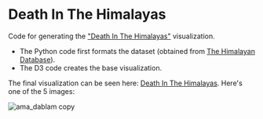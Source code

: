 # Death In The Himalayas

Code for generating the ["Death In The Himalayas"](https://www.karlahernandez.com/art-w-code/death-in-the-himalayas) visualization.

- The Python code first formats the dataset (obtained from [The Himalayan Database](himalayandatabase.com)).
- The D3 code creates the base visualization.

The final visualization can be seen here: [Death In The Himalayas](https://www.karlahernandez.com/art-w-code/death-in-the-himalayas). Here's one of the 5 images:


![ama_dablam copy](https://github.com/karlahrnndz/death-in-himalayas-medium/assets/12849170/722cec29-2c60-4eca-bfdf-0ccbb1f76c0f)
